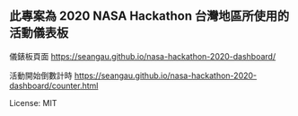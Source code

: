 ## 此專案為 2020 NASA Hackathon 台灣地區所使用的活動儀表板

儀錶板頁面 https://seangau.github.io/nasa-hackathon-2020-dashboard/

活動開始倒數計時 https://seangau.github.io/nasa-hackathon-2020-dashboard/counter.html

License: MIT
